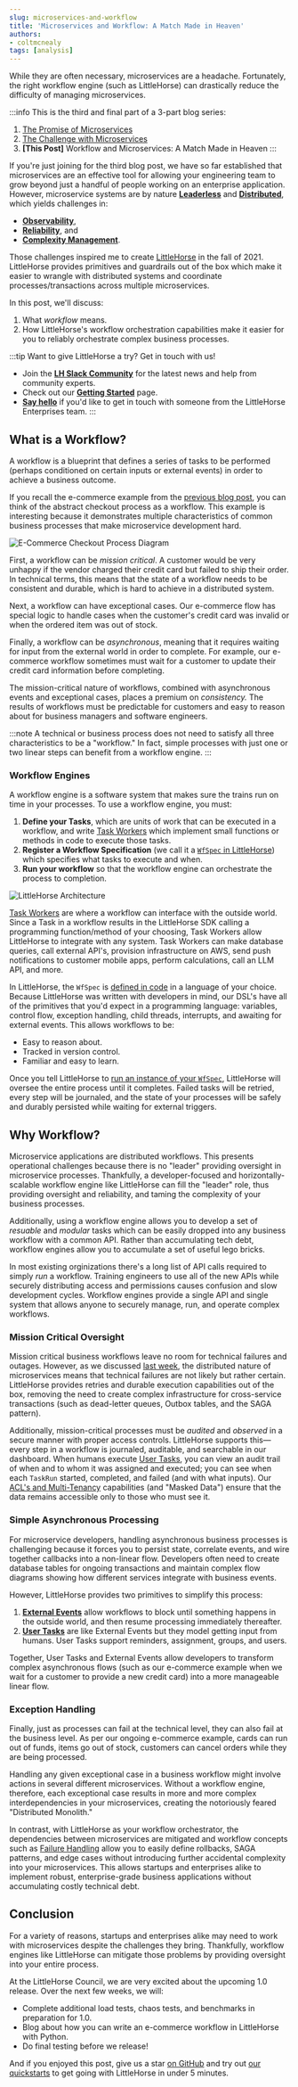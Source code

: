 ```yaml
---
slug: microservices-and-workflow
title: 'Microservices and Workflow: A Match Made in Heaven'
authors:
- coltmcnealy
tags: [analysis]
---
```


While they are often necessary, microservices are a headache. Fortunately, the right workflow engine (such as LittleHorse) can drastically reduce the difficulty of managing microservices.

<!-- truncate -->

:::info
This is the third and final part of a 3-part blog series:

1. [The Promise of Microservices](./2024-08-22-promise-of-microservices.md)
2. [The Challenge with Microservices](./2024-08-27-challenges-of-microservices.md)
3. **[This Post]** Workflow and Microservices: A Match Made in Heaven
:::

If you're just joining for the third blog post, we have so far established that microservices are an effective tool for allowing your engineering team to grow beyond just a handful of people working on an enterprise application. However, microservice systems are by nature [**Leaderless**](./2024-08-27-challenges-of-microservices.md#microservices-are-leaderless) and [**Distributed**](./2024-08-27-challenges-of-microservices.md#microservices-are-distributed), which yields challenges in:

* [**Observability**](./2024-08-27-challenges-of-microservices.md#observability),
* [**Reliability**](./2024-08-27-challenges-of-microservices.md#reliability-and-correctness), and
* [**Complexity Management**](./2024-08-27-challenges-of-microservices.md#microservice-coupling).

Those challenges inspired me to create [LittleHorse](https://littlehorse.dev/docs/concepts) in the fall of 2021. LittleHorse provides primitives and guardrails out of the box which make it easier to wrangle with distributed systems and coordinate processes/transactions across multiple microservices.

In this post, we'll discuss:

1. What _workflow_ means.
2. How LittleHorse's workflow orchestration capabilities make it easier for you to reliably orchestrate complex business processes.

:::tip
Want to give LittleHorse a try? Get in touch with us!

* Join the [**LH Slack Community**](https://launchpass.com/littlehorsecommunity) for the latest news and help from community experts.
* Check out our [**Getting Started**](https://littlehorse.dev/docs/developer-guide/install) page.
* [**Say hello**](https://docs.google.com/forms/d/e/1FAIpQLScXVvTYy4LQnYoFoRKRQ7ppuxe0KgncsDukvm96qKN0pU5TnQ/viewform) if you'd like to get in touch with someone from the LittleHorse Enterprises team.
:::

## What is a Workflow?

A workflow is a blueprint that defines a series of tasks to be performed (perhaps conditioned on certain inputs or external events) in order to achieve a business outcome.

If you recall the e-commerce example from the [previous blog post](./2024-08-27-challenges-of-microservices.md#the-nature-of-microservices), you can think of the abstract checkout process as a workflow. This example is interesting because it demonstrates multiple characteristics of common business processes that make microservice development hard.

![E-Commerce Checkout Process Diagram](./2024-08-27-complex-checkout.png)

First, a workflow can be _mission critical_. A customer would be very unhappy if the vendor charged their credit card but failed to ship their order. In technical terms, this means that the state of a workflow needs to be consistent and durable, which is hard to achieve in a distributed system.

Next, a workflow can have exceptional cases. Our e-commerce flow has special logic to handle cases when the customer's credit card was invalid or when the ordered item was out of stock.

Finally, a workflow can be _asynchronous_, meaning that it requires waiting for input from the external world in order to complete. For example, our e-commerce workflow sometimes must wait for a customer to update their credit card information before completing.

The mission-critical nature of workflows, combined with asynchronous events and exceptional cases, places a premium on _consistency._ The results of workflows must be predictable for customers and easy to reason about for business managers and software engineers.

:::note
A technical or business process does not need to satisfy all three characteristics to be a "workflow." In fact, simple processes with just one or two linear steps can benefit from a workflow engine.
:::

### Workflow Engines

A workflow engine is a software system that makes sure the trains run on time in your processes. To use a workflow engine, you must:

1. **Define your Tasks**, which are units of work that can be executed in a workflow, and write [Task Workers](https://littlehorse.dev/docs/concepts/tasks) which implement small functions or methods in code to execute those tasks.
2. **Register a Workflow Specification** (we call it a [`WfSpec` in LittleHorse](https://littlehorse.dev/docs/concepts/workflows)) which specifies what tasks to execute and when.
3. **Run your workflow** so that the workflow engine can orchestrate the process to completion.

![LittleHorse Architecture](../static/img/2024-08-28-lh-application.png)

[Task Workers](https://littlehorse.dev/docs/developer-guide/task-worker-development) are where a workflow can interface with the outside world. Since a Task in a workflow results in the LittleHorse SDK calling a programming function/method of your choosing, Task Workers allow LittleHorse to integrate with any system. Task Workers can make database queries, call external API's, provision infrastructure on AWS, send push notifications to customer mobile apps, perform calculations, call an LLM API, and more.

In LittleHorse, the `WfSpec` is [defined in code](https://littlehorse.dev/docs/developer-guide/wfspec-development) in a language of your choice. Because LittleHorse was written with developers in mind, our DSL's have all of the primitives that you'd expect in a programming language: variables, control flow, exception handling, child threads, interrupts, and awaiting for external events. This allows workflows to be:

* Easy to reason about.
* Tracked in version control.
* Familiar and easy to learn.

Once you tell LittleHorse to [run an instance of your `WfSpec`](https://littlehorse.dev/docs/developer-guide/grpc/running-workflows), LittleHorse will oversee the entire process until it completes. Failed tasks will be retried, every step will be journaled, and the state of your processes will be safely and durably persisted while waiting for external triggers.

## Why Workflow?

Microservice applications are distributed workflows. This presents operational challenges because there is no "leader" providing oversight in microservice processes. Thankfully, a developer-focused and horizontally-scalable workflow engine like LittleHorse can fill the "leader" role, thus providing oversight and reliability, and taming the complexity of your business processes.

Additionally, using a workflow engine allows you to develop a set of _resuable_ and _modular_ tasks which can be easily dropped into any business workflow with a common API. Rather than accumulating tech debt, workflow engines allow you to accumulate a set of useful lego bricks.

In most existing orginizations there's a long list of API calls required to simply _run_ a workflow.  Training engineers to use all of the new APIs while securely distributing access and permissions causes confusion and slow development cycles.  Workflow engines provide a single API and single system that allows anyone to securely manage, run, and operate complex workflows.

### Mission Critical Oversight

Mission critical business workflows leave no room for technical failures and outages. However, as we discussed [last week](./2024-08-27-challenges-of-microservices.md#reliability-and-correctness), the distributed nature of microservices means that technical failures are not likely but rather certain. LittleHorse provides retries and durable execution capabilities out of the box, removing the need to create complex infrastructure for cross-service transactions (such as dead-letter queues, Outbox tables, and the SAGA pattern).

Additionally, mission-critical processes must be _audited_ and _observed_ in a secure manner with proper access controls. LittleHorse supports this—every step in a workflow is journaled, auditable, and searchable in our dashboard. When humans execute [User Tasks](https://littlehorse.dev/docs/concepts/user-tasks), you can view an audit trail of when and to whom it was assigned and executed; you can see when each `TaskRun` started, completed, and failed (and with what inputs). Our [ACL's and Multi-Tenancy](https://littlehorse.dev/docs/concepts/principals-and-tenants) capabilities (and "Masked Data") ensure that the data remains accessible only to those who must see it.

### Simple Asynchronous Processing

For microservice developers, handling asynchronous business processes is challenging because it forces you to persist state, correlate events, and wire together callbacks into a non-linear flow. Developers often need to create database tables for ongoing transactions and maintain complex flow diagrams showing how different services integrate with business events.

However, LittleHorse provides two primitives to simplify this process:

1. [**External Events**](https://littlehorse.dev/docs/concepts/external-events) allow workflows to block until something happens in the outside world, and then resume processing immediately thereafter.
2. [**User Tasks**](https://littlehorse.dev/docs/concepts/user-tasks) are like External Events but they model getting input from humans. User Tasks support reminders, assignment, groups, and users.

Together, User Tasks and External Events allow developers to transform complex asynchronous flows (such as our e-commerce example when we wait for a customer to provide a new credit card) into a more manageable linear flow.

### Exception Handling

Finally, just as processes can fail at the technical level, they can also fail at the business level. As per our ongoing e-commerce example, cards can run out of funds, items go out of stock, customers can cancel orders while they are being processed.

Handling any given exceptional case in a business workflow might involve actions in several different microservices. Without a workflow engine, therefore, each exceptional case results in more and more complex interdependencies in your microservices, creating the notoriously feared "Distributed Monolith."

In contrast, with LittleHorse as your workflow orchestrator, the dependencies between microservices are mitigated and workflow concepts such as [Failure Handling](https://littlehorse.dev/docs/concepts/workflows#failure-handling) allow you to easily define rollbacks, SAGA patterns, and edge cases without introducing further accidental complexity into your microservices. This allows startups and enterprises alike to implement robust, enterprise-grade business applications without accumulating costly technical debt.

## Conclusion

For a variety of reasons, startups and enterprises alike may need to work with microservices despite the challenges they bring. Thankfully, workflow engines like LittleHorse can mitigate those problems by providing oversight into your entire process.

At the LittleHorse Council, we are very excited about the upcoming 1.0 release. Over the next few weeks, we will:
* Complete additional load tests, chaos tests, and benchmarks in preparation for 1.0.
* Blog about how you can write an e-commerce workflow in LittleHorse with Python.
* Do final testing before we release!

And if you enjoyed this post, give us a star [on GitHub](https://github.com/littlehorse-enterprises/littlehorse) and try out [our quickstarts](https://littlehorse.dev/docs/developer-guide/install) to get going with LittleHorse in under 5 minutes.
